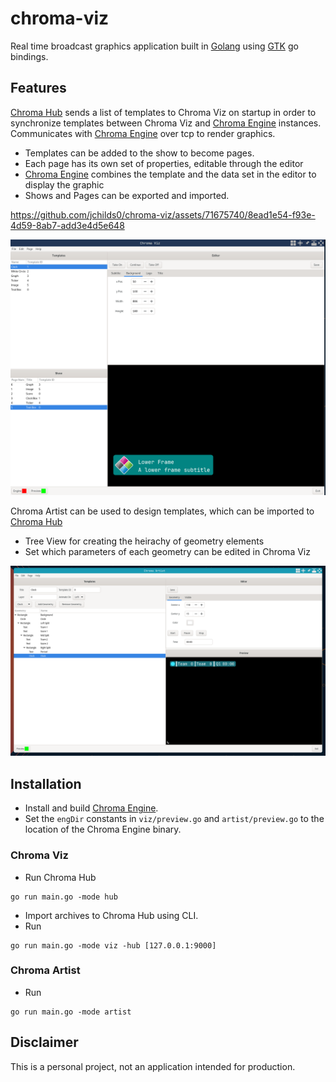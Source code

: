 # chroma-viz
Real time broadcast graphics application built in [Golang][go] using [GTK][gotk] go bindings.

## Features

[Chroma Hub][chroma-hub] sends a list of templates to Chroma Viz on startup in order to synchronize templates between Chroma Viz and [Chroma Engine][chroma-engine] instances.
Communicates with [Chroma Engine][chroma-engine] over tcp to render graphics.

- Templates can be added to the show to become pages.
- Each page has its own set of properties, editable through the editor
- [Chroma Engine][chroma-engine] combines the template and the data set in the editor to display the graphic
- Shows and Pages can be exported and imported.

https://github.com/jchilds0/chroma-viz/assets/71675740/8ead1e54-f93e-4d59-8ab7-add3e4d5e648

![Chroma_Engine](data/chroma-viz.png)

Chroma Artist can be used to design templates, which can be imported to [Chroma Hub][chroma-hub]

- Tree View for creating the heirachy of geometry elements
- Set which parameters of each geometry can be edited in Chroma Viz

![Chroma_Engine](data/chroma-artist.png)

## Installation

- Install and build [Chroma Engine][chroma-engine].
- Set the `engDir` constants in `viz/preview.go` and `artist/preview.go` to the location of the Chroma Engine binary.

### Chroma Viz

- Run Chroma Hub

```
go run main.go -mode hub
```
- Import archives to Chroma Hub using CLI.
- Run 

```
go run main.go -mode viz -hub [127.0.0.1:9000]
```

### Chroma Artist 

- Run 

```
go run main.go -mode artist 
```


## Disclaimer

This is a personal project, not an application intended for production.

[go]: https://github.com/golang/go
[gotk]: https://github.com/gotk3/gotk3
[chroma-engine]: https://github.com/jchilds0/chroma-engine
[chroma-hub]: https://github.com/jchilds0/chroma-hub
